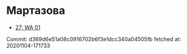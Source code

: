 # Мартазова
- [27: WA 01](27.md)

Commit: d369d6e51a08c0916702b6f3e1dcc340a04505fb
 fetched at: 20201104-171733
